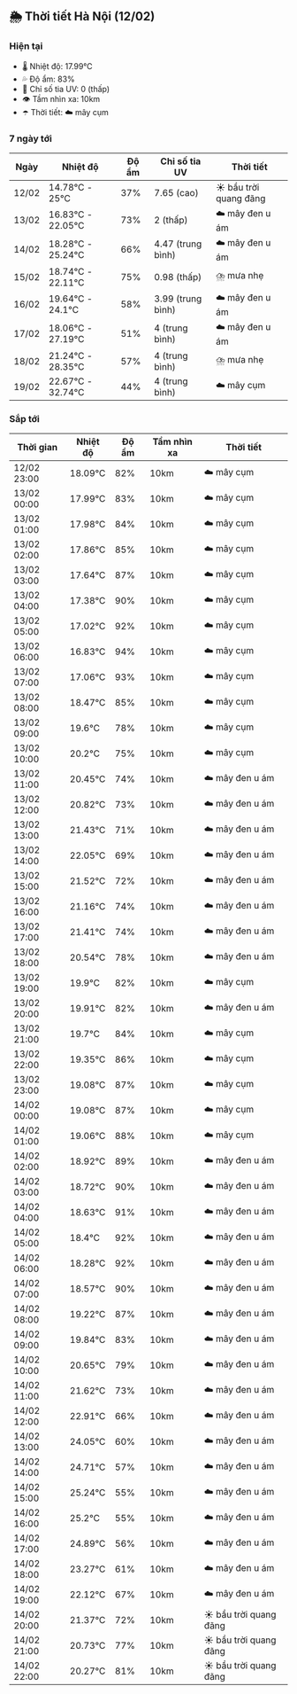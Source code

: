 ## 🌦️ Thời tiết Hà Nội (12/02)

### Hiện tại

- 🌡️ Nhiệt độ: 17.99℃
- 💦 Độ ẩm: 83%
- 🌟 Chỉ số tia UV: 0 (thấp)
- 👁️ Tầm nhìn xa: 10km
- ☂️ Thời tiết: ☁️ mây cụm

### 7 ngày tới

| Ngày | Nhiệt độ | Độ ẩm | Chỉ số tia UV | Thời tiết |
| --- | --- | --- | --- | --- |
| 12/02 | 14.78℃ - 25℃ | 37% | 7.65 (cao) | ☀️ bầu trời quang đãng |
| 13/02 | 16.83℃ - 22.05℃ | 73% | 2 (thấp) | ☁️ mây đen u ám |
| 14/02 | 18.28℃ - 25.24℃ | 66% | 4.47 (trung bình) | ☁️ mây đen u ám |
| 15/02 | 18.74℃ - 22.11℃ | 75% | 0.98 (thấp) | ⛈️ mưa nhẹ |
| 16/02 | 19.64℃ - 24.1℃ | 58% | 3.99 (trung bình) | ☁️ mây đen u ám |
| 17/02 | 18.06℃ - 27.19℃ | 51% | 4 (trung bình) | ☁️ mây đen u ám |
| 18/02 | 21.24℃ - 28.35℃ | 57% | 4 (trung bình) | ⛈️ mưa nhẹ |
| 19/02 | 22.67℃ - 32.74℃ | 44% | 4 (trung bình) | ☁️ mây cụm |

### Sắp tới

| Thời gian | Nhiệt độ | Độ ẩm | Tầm nhìn xa | Thời tiết |
| --- | --- | --- | --- | --- |
| 12/02 23:00 | 18.09℃ | 82% | 10km | ☁️ mây cụm |
| 13/02 00:00 | 17.99℃ | 83% | 10km | ☁️ mây cụm |
| 13/02 01:00 | 17.98℃ | 84% | 10km | ☁️ mây cụm |
| 13/02 02:00 | 17.86℃ | 85% | 10km | ☁️ mây cụm |
| 13/02 03:00 | 17.64℃ | 87% | 10km | ☁️ mây cụm |
| 13/02 04:00 | 17.38℃ | 90% | 10km | ☁️ mây cụm |
| 13/02 05:00 | 17.02℃ | 92% | 10km | ☁️ mây cụm |
| 13/02 06:00 | 16.83℃ | 94% | 10km | ☁️ mây cụm |
| 13/02 07:00 | 17.06℃ | 93% | 10km | ☁️ mây cụm |
| 13/02 08:00 | 18.47℃ | 85% | 10km | ☁️ mây cụm |
| 13/02 09:00 | 19.6℃ | 78% | 10km | ☁️ mây cụm |
| 13/02 10:00 | 20.2℃ | 75% | 10km | ☁️ mây cụm |
| 13/02 11:00 | 20.45℃ | 74% | 10km | ☁️ mây đen u ám |
| 13/02 12:00 | 20.82℃ | 73% | 10km | ☁️ mây đen u ám |
| 13/02 13:00 | 21.43℃ | 71% | 10km | ☁️ mây đen u ám |
| 13/02 14:00 | 22.05℃ | 69% | 10km | ☁️ mây đen u ám |
| 13/02 15:00 | 21.52℃ | 72% | 10km | ☁️ mây đen u ám |
| 13/02 16:00 | 21.16℃ | 74% | 10km | ☁️ mây đen u ám |
| 13/02 17:00 | 21.41℃ | 74% | 10km | ☁️ mây đen u ám |
| 13/02 18:00 | 20.54℃ | 78% | 10km | ☁️ mây đen u ám |
| 13/02 19:00 | 19.9℃ | 82% | 10km | ☁️ mây cụm |
| 13/02 20:00 | 19.91℃ | 82% | 10km | ☁️ mây đen u ám |
| 13/02 21:00 | 19.7℃ | 84% | 10km | ☁️ mây cụm |
| 13/02 22:00 | 19.35℃ | 86% | 10km | ☁️ mây cụm |
| 13/02 23:00 | 19.08℃ | 87% | 10km | ☁️ mây cụm |
| 14/02 00:00 | 19.08℃ | 87% | 10km | ☁️ mây cụm |
| 14/02 01:00 | 19.06℃ | 88% | 10km | ☁️ mây cụm |
| 14/02 02:00 | 18.92℃ | 89% | 10km | ☁️ mây đen u ám |
| 14/02 03:00 | 18.72℃ | 90% | 10km | ☁️ mây đen u ám |
| 14/02 04:00 | 18.63℃ | 91% | 10km | ☁️ mây đen u ám |
| 14/02 05:00 | 18.4℃ | 92% | 10km | ☁️ mây đen u ám |
| 14/02 06:00 | 18.28℃ | 92% | 10km | ☁️ mây đen u ám |
| 14/02 07:00 | 18.57℃ | 90% | 10km | ☁️ mây đen u ám |
| 14/02 08:00 | 19.22℃ | 87% | 10km | ☁️ mây đen u ám |
| 14/02 09:00 | 19.84℃ | 83% | 10km | ☁️ mây đen u ám |
| 14/02 10:00 | 20.65℃ | 79% | 10km | ☁️ mây đen u ám |
| 14/02 11:00 | 21.62℃ | 73% | 10km | ☁️ mây đen u ám |
| 14/02 12:00 | 22.91℃ | 66% | 10km | ☁️ mây đen u ám |
| 14/02 13:00 | 24.05℃ | 60% | 10km | ☁️ mây đen u ám |
| 14/02 14:00 | 24.71℃ | 57% | 10km | ☁️ mây đen u ám |
| 14/02 15:00 | 25.24℃ | 55% | 10km | ☁️ mây đen u ám |
| 14/02 16:00 | 25.2℃ | 55% | 10km | ☁️ mây đen u ám |
| 14/02 17:00 | 24.89℃ | 56% | 10km | ☁️ mây đen u ám |
| 14/02 18:00 | 23.27℃ | 61% | 10km | ☁️ mây đen u ám |
| 14/02 19:00 | 22.12℃ | 67% | 10km | ☁️ mây đen u ám |
| 14/02 20:00 | 21.37℃ | 72% | 10km | ☀️ bầu trời quang đãng |
| 14/02 21:00 | 20.73℃ | 77% | 10km | ☀️ bầu trời quang đãng |
| 14/02 22:00 | 20.27℃ | 81% | 10km | ☀️ bầu trời quang đãng |

